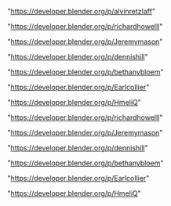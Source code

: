 "https://developer.blender.org/p/alvinretzlaff"

"https://developer.blender.org/p/richardhowelll"

"https://developer.blender.org/p/Jeremymason"

"https://developer.blender.org/p/dennishill"

"https://developer.blender.org/p/bethanybloem"

"https://developer.blender.org/p/Earlcollier"

"https://developer.blender.org/p/HmeliQ"

 
"https://developer.blender.org/p/richardhowelll"


"https://developer.blender.org/p/Jeremymason"


"https://developer.blender.org/p/dennishill"


"https://developer.blender.org/p/bethanybloem"


"https://developer.blender.org/p/Earlcollier"


"https://developer.blender.org/p/HmeliQ"


 
